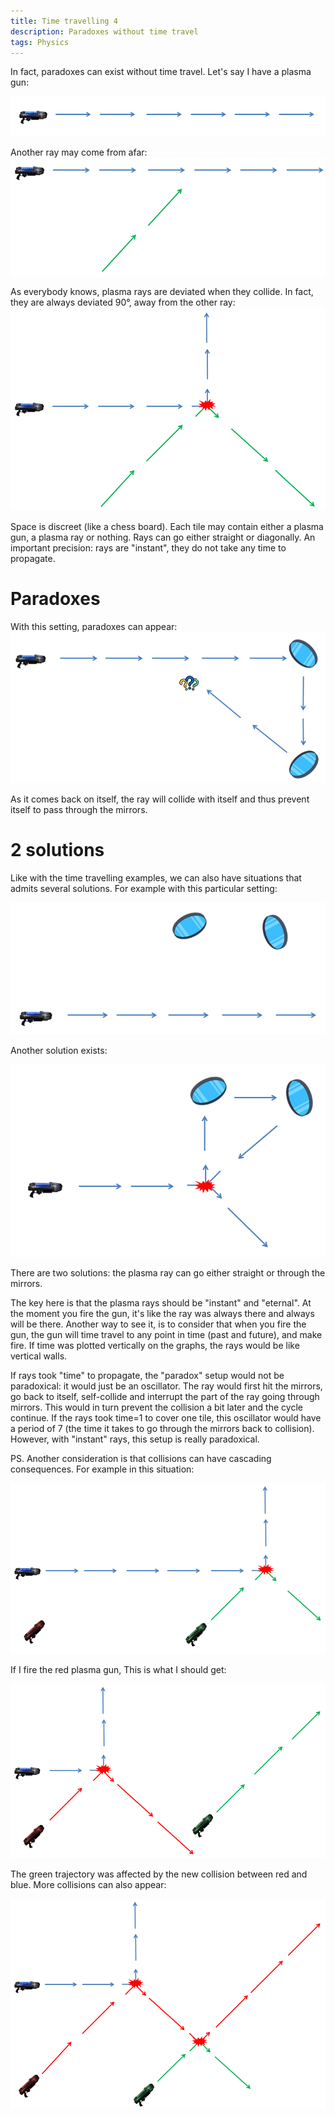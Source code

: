 ```yaml
---
title: Time travelling 4 
description: Paradoxes without time travel 
tags: Physics 
---
```



In fact, paradoxes can exist without time travel.
Let's say I have a plasma gun:

![Plasma gun](img/plasma.png)


Another ray may come from afar:
![Ray incoming](img/ray_afar.png)


As everybody knows, plasma rays are deviated when they collide. In fact, they are always deviated 90°, away from the other ray:
![Plasma collision](img/plasma_col.png)


Space is discreet (like a chess board). Each tile may contain either a plasma gun, a plasma ray or nothing. Rays can go either straight or diagonally.
An important precision: rays are "instant", they do not take any time to propagate.

Paradoxes
=========

With this setting, paradoxes can appear:
![Paradox](img/plasma_paradox.png)


As it comes back on itself, the ray will collide with itself and thus prevent itself to pass through the mirrors.

2 solutions
===========

Like with the time travelling examples, we can also have situations that admits several solutions.
For example with this particular setting:

![Solution 1](img/2sol1.png)

Another solution exists:

![Solution 2](img/non_trivial.png)

There are two solutions: the plasma ray can go either straight or through the mirrors.

The key here is that the plasma rays should be "instant" and "eternal". At the moment you fire the gun, it's like the ray was always there and always will be there.
Another way to see it, is to consider that when you fire the gun, the gun will time travel to any point in time (past and future), and make fire.
If time was plotted vertically on the graphs, the rays would be like vertical walls.


If rays took "time" to propagate, the "paradox" setup would not be paradoxical: it would just be an oscillator. The ray would first hit the mirrors, go back to itself, self-collide and interrupt the part of the ray going through mirrors. This would in turn prevent the collision a bit later and the cycle continue.
If the rays took time=1 to cover one tile, this oscillator would have a period of 7 (the time it takes to go through the mirrors back to collision). However, with "instant" rays, this setup is really paradoxical.  

PS. Another consideration is that collisions can have cascading consequences.
For example in this situation:

![3 guns](img/3guns1.png)

If I fire the red plasma gun, This is what I should get:

![3 guns](img/3guns2.png)

The green trajectory was affected by the new collision between red and blue. More collisions can also appear:

![3 guns](img/3guns3.png)

